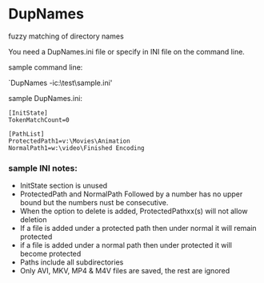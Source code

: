 # DupNames
fuzzy matching of directory names

You need a DupNames.ini file or specify in INI file on the command line.

sample command line:<p>
`DupNames -ic:\test\sample.ini'

sample DupNames.ini:
```
[InitState]
TokenMatchCount=0

[PathList]
ProtectedPath1=v:\Movies\Animation
NormalPath1=w:\video\Finished Encoding
```

### sample INI notes:
- InitState section is unused
- ProtectedPath and NormalPath Followed by a number has no upper bound but the numbers nust be consecutive.
- When the option to delete is added, ProtectedPathxx(s) will not allow deletion
- If a file is added under a protected path then under normal it will remain protected
- if a file is added under a normal path then under protected it will become protected
- Paths include all subdirectories
- Only AVI, MKV, MP4 & M4V files are saved, the rest are ignored
